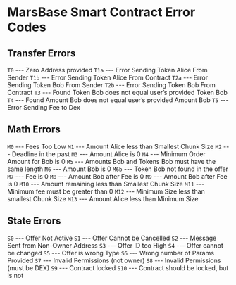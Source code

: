 # MarsBase Smart Contract Error Codes

## Transfer Errors

`T0` --- Zero Address provided
`T1a` --- Error Sending Token Alice From Sender
`T1b` --- Error Sending Token Alice From Contract
`T2a` --- Error Sending Token Bob From Sender
`T2b` --- Error Sending Token Bob From Contract
`T3` --- Found Token Bob does not equal user’s provided Token Bob
`T4` --- Found Amount Bob does not equal user’s provided Amount Bob
`T5` --- Error Sending Fee to Dex

## Math Errors

`M0` --- Fees Too Low
`M1` --- Amount Alice less than Smallest Chunk Size
`M2` --- Deadline in the past
`M3` --- Amount Alice is 0
`M4` --- Minimum Order Amount for Bob is 0
`M5` --- Amounts Bob and Tokens Bob must have the same length
`M6` --- Amount Bob is 0
`M6b` --- Token Bob not found in the offer
`M7` --- Fee is 0
`M8` --- Amount Bob after Fee is 0
`M9` --- Amount Bob after Fee is 0
`M10` --- Amount remaining less than Smallest Chunk Size
`M11` --- Minimum fee must be greater than 0
`M12` --- Minimum Size less than smallest Chunk Size
`M13` --- Amount Alice less than Minimum Size

## State Errors

`S0` --- Offer Not Active
`S1` --- Offer Cannot be Cancelled
`S2` --- Message Sent from Non-Owner Address
`S3` --- Offer ID too High
`S4` --- Offer cannot be changed
`S5` --- Offer is wrong Type
`S6` --- Wrong number of Params Provided
`S7` --- Invalid Permissions (not owner)
`S8` --- Invalid Permissions (must be DEX)
`S9` --- Contract locked
`S10` --- Contract should be locked, but is not

